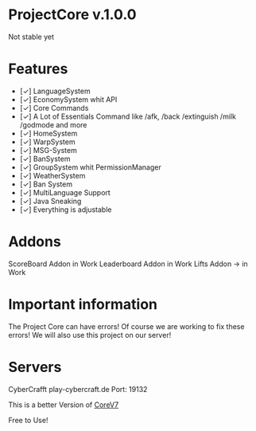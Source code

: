 # ProjectCore v.1.0.0

Not stable yet

# Features 
- [✓] LanguageSystem
- [✓] EconomySystem whit API
- [✓] Core Commands
- [✓] A Lot of Essentials Command like /afk, /back /extinguish /milk /godmode and more
- [✓] HomeSystem
- [✓] WarpSystem
- [✓] MSG-System
- [✓] BanSystem
- [✓] GroupSystem whit PermissionManager
- [✓] WeatherSystem
- [✓] Ban System
- [✓] MultiLanguage Support
- [✓] Java Sneaking
- [✓] Everything is adjustable


# Addons
ScoreBoard Addon in Work
Leaderboard Addon in Work
Lifts Addon -> in Work

# Important information
The Project Core can have errors! Of course we are working to fix these errors! We will also use this project on our server!

# Servers 
CyberCrafft
play-cybercraft.de
Port: 19132

This is a better Version of [CoreV7](https://github.com/note3crafter/CoreV7-PM5)

Free to Use!
